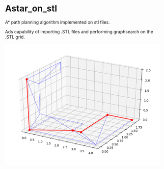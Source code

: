 # Astar_on_stl
A* path planning algorithm implemented on stl files. 

Ads capability of importing .STL files and performing graphsearch on the .STL grid. 

![alt text](https://github.com/TimToernes/Astar_on_stl/blob/master/Example1.PNG)
